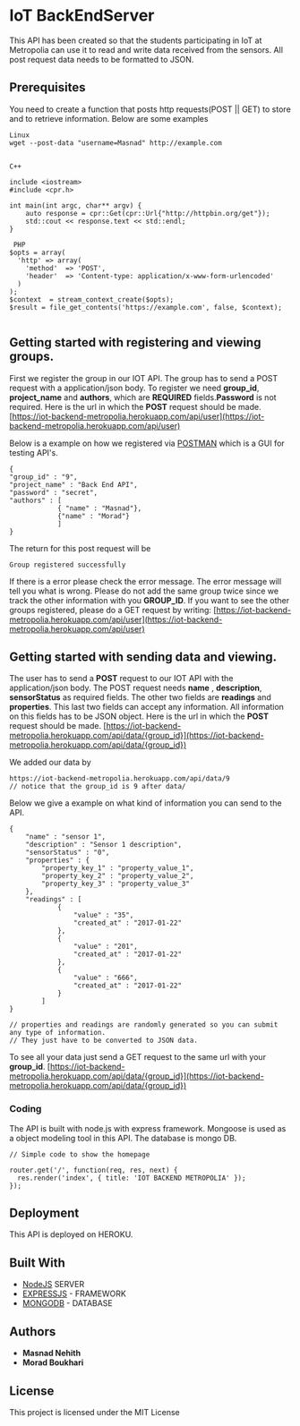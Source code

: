 # IoT BackEndServer

This API has been created so that the students participating in IoT at Metropolia can use it to read and write data received from the sensors.
All post request data needs to be formatted to JSON.


## Prerequisites

You need to create a function that posts http requests(POST || GET) to store and to retrieve information. Below are some examples

```
Linux
wget --post-data "username=Masnad" http://example.com


C++

include <iostream>
#include <cpr.h>

int main(int argc, char** argv) {
    auto response = cpr::Get(cpr::Url{"http://httpbin.org/get"});
    std::cout << response.text << std::endl;
}

 PHP
$opts = array(
  'http' => array(
    'method'  => 'POST',
    'header'  => 'Content-type: application/x-www-form-urlencoded'
  )
);
$context  = stream_context_create($opts);
$result = file_get_contents('https://example.com', false, $context);


```

## Getting started with registering and viewing groups.

First we register the group in our IOT API. The group has to send a POST request with a application/json body.
To register we need **group_id**, **project_name** and **authors**, which are **REQUIRED** fields.**Password** is not required.
Here is the url in which the **POST** request should be made.
[https://iot-backend-metropolia.herokuapp.com/api/user](https://iot-backend-metropolia.herokuapp.com/api/user)

Below is a example on how we registered via [POSTMAN](https://www.getpostman.com/) which is a GUI for testing API's.

```
{
"group_id" : "9",
"project_name" : "Back End API",
"password" : "secret",
"authors" : [
			{ "name" : "Masnad"},
			{"name" : "Morad"}
			]
}

```

The return for this post request will be

```
Group registered successfully
```

If there is a error please check the error message. The error message will tell you what is wrong. Please do not add the same group twice
since we track the other information with you **GROUP_ID**.
If you want to see the other groups registered, please do a GET request by writing:
[https://iot-backend-metropolia.herokuapp.com/api/user](https://iot-backend-metropolia.herokuapp.com/api/user)


## Getting started with sending data and viewing.

The user has to send a **POST** request to our IOT API with the application/json body.
The POST request needs **name** , **description**, **sensorStatus** as required fields.
The other two fields are **readings** and **properties**. This last two fields can accept any information. All information on this fields has to be
JSON object.
Here is the url in which the **POST** request should be made.
[https://iot-backend-metropolia.herokuapp.com/api/data/{group_id}](https://iot-backend-metropolia.herokuapp.com/api/data/{group_id})

We added our data by
```
https://iot-backend-metropolia.herokuapp.com/api/data/9
// notice that the group_id is 9 after data/
```
Below we give a example on what kind of information you can send to the API.

```
{
	"name" : "sensor 1",
	"description" : "Sensor 1 description",
	"sensorStatus" : "0",
	"properties" : {
		"property_key_1" : "property_value_1",
		"property_key_2" : "property_value_2",
		"property_key_3" : "property_value_3"
	},
	"readings" : [
			{
				"value" : "35",
				"created_at" : "2017-01-22"
			},
			{
				"value" : "201",
				"created_at" : "2017-01-22"
			},
			{
				"value" : "666",
				"created_at" : "2017-01-22"
			}
		]
}

// properties and readings are randomly generated so you can submit any type of information.
// They just have to be converted to JSON data.

```

To see all your data just send a GET request to the same url with your **group_id**.
[https://iot-backend-metropolia.herokuapp.com/api/data/{group_id}](https://iot-backend-metropolia.herokuapp.com/api/data/{group_id})



### Coding

The API is built with node.js with express framework. Mongoose is used as a object modeling tool in this API.
The database is mongo DB.

```
// Simple code to show the homepage

router.get('/', function(req, res, next) {
  res.render('index', { title: 'IOT BACKEND METROPOLIA' });
});

```

## Deployment

This API is deployed on HEROKU.

## Built With

* [NodeJS](https://nodejs.org/en/) SERVER
* [EXPRESSJS](https://expressjs.com/) - FRAMEWORK
* [MONGODB](https://www.mongodb.com/) - DATABASE

## Authors

* **Masnad Nehith**
* **Morad Boukhari**

## License

This project is licensed under the MIT License

